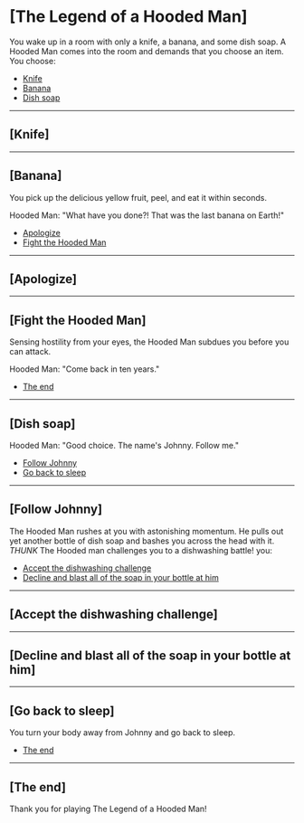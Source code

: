 # [The Legend of a Hooded Man]
You wake up in a room with only a knife, a banana, and some dish soap. A Hooded Man comes into the room and demands that you choose an item. You choose:

- [Knife](https://github.com/Henotis/Winter-Boot#knife)
- [Banana](https://github.com/Henotis/Winter-Boot#banana)
- [Dish soap](https://github.com/Henotis/Winter-Boot#dish-soap)

---

## [Knife]


---

## [Banana]
You pick up the delicious yellow fruit, peel, and eat it within seconds.

Hooded Man: "What have you done?! That was the last banana on Earth!"

- [Apologize](https://github.com/Henotis/Winter-Boot#apologize)
- [Fight the Hooded Man](https://github.com/Henotis/Winter-Boot#fight-the-hooded-man)

---

## [Apologize]


---

## [Fight the Hooded Man]
Sensing hostility from your eyes, the Hooded Man subdues you before you can attack.

Hooded Man: "Come back in ten years."

- [The end](https://github.com/Henotis/Winter-Boot#the-end)

---

## [Dish soap]
Hooded Man: "Good choice. The name's Johnny. Follow me."

- [Follow Johnny](https://github.com/Henotis/Winter-Boot#follow-johnny)
- [Go back to sleep](https://github.com/Henotis/Winter-Boot#go-back-to-sleep)

---

## [Follow Johnny]
The Hooded Man rushes at you with astonishing momentum. 
He pulls out yet another bottle of dish soap and bashes you across the head with it. 
*THUNK* The Hooded man challenges you to a dishwashing battle! you:

- [Accept the dishwashing challenge](https://github.com/Henotis/Winter-Boot#accept-the-dishwashing-challenge)
- [Decline and blast all of the soap in your bottle at him](https://github.com/Henotis/Winter-Boot#decline-and-blast-all-of-the-soap-in-your-bottle-at-him)

---

## [Accept the dishwashing challenge]


---

## [Decline and blast all of the soap in your bottle at him]


---

## [Go back to sleep]
You turn your body away from Johnny and go back to sleep.

- [The end](https://github.com/Henotis/Winter-Boot#the-end)

---

## [The end]
Thank you for playing The Legend of a Hooded Man!